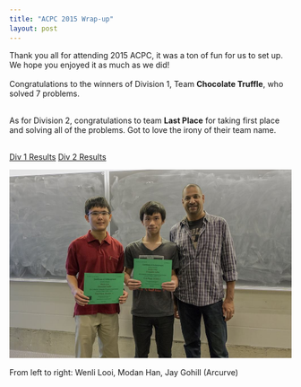 ```yaml
---
title: "ACPC 2015 Wrap-up"
layout: post
---
```



<div class="col-md-6 col-lg-6">	

Thank you all for attending 2015 ACPC, it was a ton of fun for us to set up. We hope you enjoyed it as much as we did! 
<br><br>
Congratulations to the winners of Division 1, Team <b>Chocolate Truffle</b>, who solved 7 problems. 
<br><br>

As for Division 2, congratulations to team <b>Last Place</b> for taking first place and solving all of the problems. Got to love the irony of their team name.
<br><br>

<a class="btn btn-primary btn-sm" href="http://psc.cpsc.ucalgary.ca/acpc/2015/contest/div1/scores.php" role="button">Div 1 Results</a>
<a class="btn btn-danger btn-sm" href="http://psc.cpsc.ucalgary.ca/acpc/2015/contest/div2/scores.php" role="button">Div 2 Results</a>
</div>

<div class="col-md-6 col-lg-6">		

<img class="img-responsive" src="/img/acpc-2015-div1-winners.jpg" alt="World finals team">
<p class="text-center">
From left to right: Wenli Looi, Modan Han, Jay Gohill (Arcurve)	
</p>
</div>     
